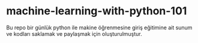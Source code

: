 # machine-learning-with-python-101
Bu repo bir günlük python ile makine öğrenmesine giriş eğitimine ait sunum ve kodları saklamak ve paylaşmak için oluşturulmuştur.
